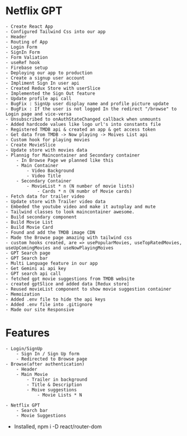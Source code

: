 # Netflix GPT

    - Create React App
    - Configured Tailwind Css into our app
    - Header
    - Routing of App
    - Login Form
    - SignIn Form
    - Form Valiation
    - useRef hook
    - Firebase setup
    - Deploying our app to production
    - Create a signup user account
    - Impliment Sign In user api
    - Created Redux Store with userSlice
    - Implemented the Sign Out feature
    - Update profile api call
    - BugFix : SignUp user display name and profile picture update
    - BugFix : If the user is not logged In the redirect "/browse" to Login page and vice-versa
    - Unsubscribed to onAuthStateChanged callback when unmounts
    - Added hardcode values like logo url's into constants file
    - Registered TMDB api & created an app & get access token
    - Get data from TMDB -> Now playing -> Moives List api
    - Custom hook for playing movies
    - Create MovieSlice
    - Update store with movies data
    - Plannig for Maincontainer and Secondary container
        - In Browse Page we planned like this
        - Main Container
            - Video Background
            - Video Title
        - Secondary Container
            - MovieList * n (N number of movie lists)
                - Cards * n (N numbr of Movie cards)
    - Fetch data for trailer video
    - Update store with Trailer video data
    - Embeded the youtube video and make it autoplay and mute
    - Tailwind classes to look maincontainer awesome. 
    - Build secondary component
    - Build Movie List
    - Build Movie Card
    - Found and add the TMDB image CDN
    - Made the Browse page amazing with tailwind css
    - custom hooks created, are => usePopularMovies, useTopRatedMovies, useUpComingMovies and useNowPlayingMoives
    - GPT Search page
    - GPT Search bar
    - Multi Language feature in our app
    - Get Gemini ai api key
    - GPT search api call
    - fetched gpt movie suggestions from TMDB website
    - created gptSlice and added data [Redux store]
    - Reused movieList component to show movie suggestion container
    - Memoization
    - Added .env file to hide the api keys
    - Added .env file into .gitignore
    - Made our site Responsive

 
# Features
    - Login/SignUp
        - Sign In / Sign Up form
        - Redirected to Browse page
    - Browse(after authentication)
        - Header
        - Main Movie
            - Trailer in background
            - Title & Description
            - Moive suggestions
                - Movie Lists * N 

    - Netflix GPT
        - Search bar
        - Movie Suggestions

- Installed, npm i -D react/router-dom 